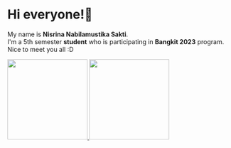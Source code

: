 # Hi everyone!👋
My name is **Nisrina Nabilamustika Sakti**.\
I'm a 5th semester **student** who is participating in **Bangkit 2023** program.\
Nice to meet you all :D

<p align="left">
<a href="https://github.com/Rina057">
  <img height="180em" src="https://github-readme-stats-eight-theta.vercel.app/api?username=Rina057&show_icons=true&theme=algolia&include_all_commits=true&count_private=true"/>
  <img height="180em" src="https://github-readme-stats-eight-theta.vercel.app/api/top-langs/?username=Rina057&layout=compact&langs_count=8&theme=algolia"/>
</a>
</p>
<!--
**Rina057/Rina057** is a ✨ _special_ ✨ repository because its `README.md` (this file) appears on your GitHub profile.

Here are some ideas to get you started:

- 🔭 I’m currently working on ...
- 🌱 I’m currently learning ...
- 👯 I’m looking to collaborate on ...
- 🤔 I’m looking for help with ...
- 💬 Ask me about ...
- 📫 How to reach me: ...
- 😄 Pronouns: ...
- ⚡ Fun fact: ...
-->
